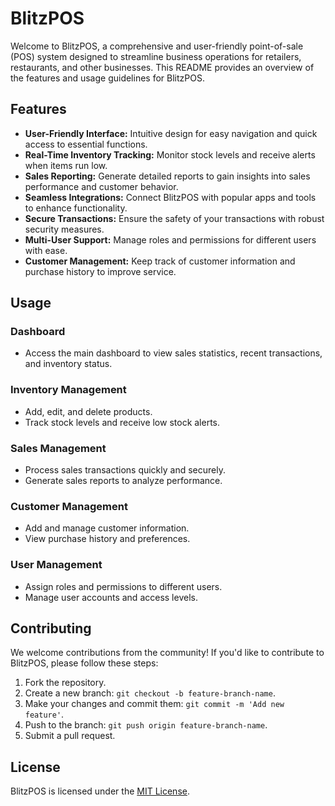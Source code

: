 # BlitzPOS

Welcome to BlitzPOS, a comprehensive and user-friendly point-of-sale (POS) system designed to streamline business operations for retailers, restaurants, and other businesses. This README provides an overview of the features and usage guidelines for BlitzPOS.

## Features

-   **User-Friendly Interface:** Intuitive design for easy navigation and quick access to essential functions.
-   **Real-Time Inventory Tracking:** Monitor stock levels and receive alerts when items run low.
-   **Sales Reporting:** Generate detailed reports to gain insights into sales performance and customer behavior.
-   **Seamless Integrations:** Connect BlitzPOS with popular apps and tools to enhance functionality.
-   **Secure Transactions:** Ensure the safety of your transactions with robust security measures.
-   **Multi-User Support:** Manage roles and permissions for different users with ease.
-   **Customer Management:** Keep track of customer information and purchase history to improve service.

## Usage

### Dashboard

-   Access the main dashboard to view sales statistics, recent transactions, and inventory status.

### Inventory Management

-   Add, edit, and delete products.
-   Track stock levels and receive low stock alerts.

### Sales Management

-   Process sales transactions quickly and securely.
-   Generate sales reports to analyze performance.

### Customer Management

-   Add and manage customer information.
-   View purchase history and preferences.

### User Management

-   Assign roles and permissions to different users.
-   Manage user accounts and access levels.

## Contributing

We welcome contributions from the community! If you'd like to contribute to BlitzPOS, please follow these steps:

1. Fork the repository.
2. Create a new branch: `git checkout -b feature-branch-name`.
3. Make your changes and commit them: `git commit -m 'Add new feature'`.
4. Push to the branch: `git push origin feature-branch-name`.
5. Submit a pull request.

## License

BlitzPOS is licensed under the [MIT License](LICENSE).
